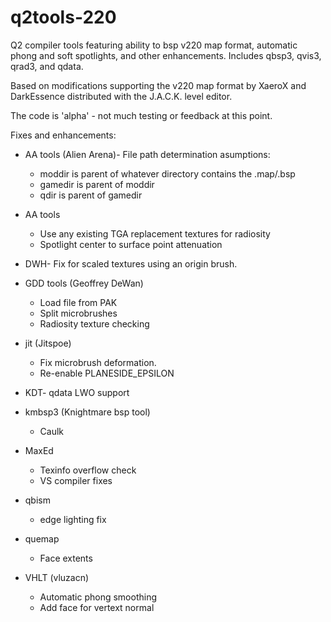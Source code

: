 # q2tools-220
Q2 compiler tools featuring ability to bsp v220 map format, automatic phong and soft spotlights, and other enhancements.
Includes qbsp3, qvis3, qrad3, and qdata.

Based on modifications supporting the v220 map format by XaeroX and DarkEssence distributed with the J.A.C.K. level editor.

The code is 'alpha' - not much testing or feedback at this point.

Fixes and enhancements:
*   AA tools (Alien Arena)- File path determination asumptions:
    *   moddir is parent of whatever directory contains the .map/.bsp
    *   gamedir is parent of moddir
    *   qdir is parent of gamedir

*   AA tools
    *   Use any existing TGA replacement textures for radiosity
    *   Spotlight center to surface point attenuation

*   DWH- Fix for scaled textures using an origin brush.
*   GDD tools (Geoffrey DeWan)
    *   Load file from PAK
    *   Split microbrushes
    *   Radiosity texture checking

*   jit (Jitspoe)
    *   Fix microbrush deformation.
    *   Re-enable PLANESIDE_EPSILON

*   KDT- qdata LWO support
*   kmbsp3 (Knightmare bsp tool)
    *   Caulk

*   MaxEd
    *   Texinfo overflow check
    *   VS compiler fixes

*   qbism
    * edge lighting fix 

*   quemap
    *   Face extents

*   VHLT (vluzacn)
    *   Automatic phong smoothing
    *   Add face for vertext normal
